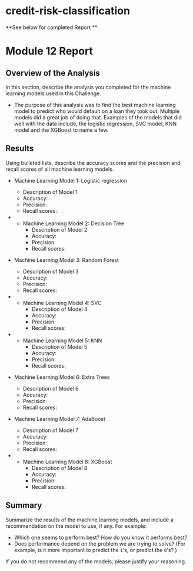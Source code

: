 # credit-risk-classification

**See below for completed Report **

# Module 12 Report 

## Overview of the Analysis

In this section, describe the analysis you completed for the machine learning models used in this Challenge. 

* The purpose of this analysis was to find the best machine learning model to predict who would default on a loan they took out. Multiple models did a great job of doing that. Examples of the models that did well with the data include, the logistic regression, SVC model, KNN model and the XGBoost to name a few.


## Results

Using bulleted lists, describe the accuracy scores and the precision and recall scores of all machine learning models.

* Machine Learning Model 1: Logistic regression
    * Description of Model 1
    * Accuracy:
    * Precision:
    * Recall scores:
 
* * Machine Learning Model 2: Decision Tree
    * Description of Model 2
    * Accuracy:
    * Precision:
    * Recall scores:
   
* Machine Learning Model 3: Random Forest
    * Description of Model 3
    * Accuracy:
    * Precision:
    * Recall scores:
 
* * Machine Learning Model 4: SVC
    * Description of Model 4
    * Accuracy:
    * Precision:
    * Recall scores:
 
* * Machine Learning Model 5: KNN
    * Description of Model 5
    * Accuracy:
    * Precision:
    * Recall scores:
   
* Machine Learning Model 6: Extra Trees
    * Description of Model 6
    * Accuracy:
    * Precision:
    * Recall scores:

* Machine Learning Model 7: AdaBoost
    * Description of Model 7
    * Accuracy:
    * Precision:
    * Recall scores:
 
* * Machine Learning Model 8: XGBoost
    * Description of Model 8
    * Accuracy:
    * Precision:
    * Recall scores:

 


## Summary

Summarize the results of the machine learning models, and include a recommendation on the model to use, if any. For example:

* Which one seems to perform best? How do you know it performs best?
* Does performance depend on the problem we are trying to solve? (For example, is it more important to predict the `1`'s, or predict the `0`'s? )

If you do not recommend any of the models, please justify your reasoning.
